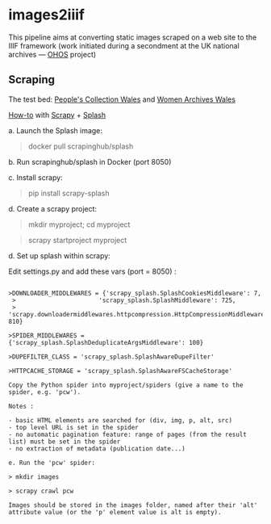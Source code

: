 # images2iiif
This pipeline aims at converting static images scraped on a web site to the IIIF framework
(work initiated during a secondment at the UK national archives — [OHOS](https://ohos.ac.uk/our-project/) project)


## Scraping

The test bed: [People's Collection Wales](https://www.peoplescollection.wales/discover/query/Women%20for%20life%20on%20earth)
and [Women Archives Wales](https://www.peoplescollection.wales/user/3062/author/3062/sort/date/page/1)

[How-to](https://blog.finxter.com/a-complete-guide-to-set-up-splash-and-scrape-images-from-a-dynamic-website/)
with [Scrapy](https://scrapy.org/) + [Splash](https://splash.readthedocs.io/en/stable/)


a. Launch the Splash image:

> docker pull scrapinghub/splash

b. Run scrapinghub/splash in Docker (port 8050)

c. Install scrapy:

> pip install scrapy-splash

d. Create a scrapy project:

> mkdir myproject; cd myproject

> scrapy startproject myproject

d. Set up splash within scrapy:

Edit settings.py and add these vars (port = 8050) :

```SPLASH_URL = 'http://localhost:8050/'

>DOWNLOADER_MIDDLEWARES = {'scrapy_splash.SplashCookiesMiddleware': 7,
 >                       'scrapy_splash.SplashMiddleware': 725,
 >                       'scrapy.downloadermiddlewares.httpcompression.HttpCompressionMiddleware': 810}

>SPIDER_MIDDLEWARES = {'scrapy_splash.SplashDeduplicateArgsMiddleware': 100}

>DUPEFILTER_CLASS = 'scrapy_splash.SplashAwareDupeFilter'

>HTTPCACHE_STORAGE = 'scrapy_splash.SplashAwareFSCacheStorage'

Copy the Python spider into myproject/spiders (give a name to the spider, e.g. 'pcw').

Notes :

- basic HTML elements are searched for (div, img, p, alt, src)
- top level URL is set in the spider
- no automatic pagination feature: range of pages (from the result list) must be set in the spider
- no extraction of metadata (publication date...)

e. Run the 'pcw' spider:

> mkdir images

> scrapy crawl pcw

Images should be stored in the images folder, named after their 'alt' attribute value (or the 'p' element value is alt is empty).
